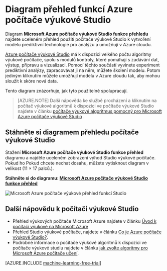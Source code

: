 <properties
    pageTitle="Diagram přehled funkcí počítače výukové Studio | Microsoft Azure"
    description="Tisknutelné diagramu výhod Azure počítače výukové Studio, které demonstrují použití Studio se dají prediktivní analýzy Experimentujte a umožňují v Azure cloudu."
    keywords="počítač výukové studio, diagramem přehledu, stáhnout"
    services="machine-learning"
    documentationCenter=""
    authors="hning86"
    manager="jhubbard"
    editor="cgronlun"/>

<tags
    ms.service="machine-learning"
    ms.workload="data-services"
    ms.tgt_pltfrm="na"
    ms.devlang="na"
    ms.topic="get-started-article"
    ms.date="09/21/2016"
    ms.author="haining;garye" />


# <a name="overview-diagram-of-azure-machine-learning-studio-capabilities"></a>Diagram přehled funkcí Azure počítače výukové Studio

Diagram **Microsoft Azure počítače výukové Studio funkce přehledu** najdete uceleném přehled použití počítače výukové Studio k vytvoření modelu prediktivní technologie pro analýzu a umožňují v Azure cloudu.

[Azure počítače výukové Studio](https://studio.azureml.net/) má k dispozici velkého počtu algoritmy výukové počítače, spolu s modulů kontroly, které pomáhají s zadávání dat, výstup, přípravu a vizualizaci. Pomocí těchto součástí vyvinete experiment prediktivní analýzy, zapracovávat ji na něm, můžete školení modelu.
Potom jediným kliknutím můžete umožňují modelu v Azure cloudu tak, aby mohou sloužit k skóre nová data.

Tento diagram znázorňuje, jak tyto použitelné spolupracují.

> [AZURE.NOTE] Další nápověda ke službě procházení a kliknutím na počítač výukové algoritmů k dispozici ve počítače výukové Studio najdete v článku [počítače výukové algoritmus pomocný pro Microsoft Azure počítače výukové Studio](machine-learning-algorithm-cheat-sheet.md) .

## <a name="download-the-machine-learning-studio-overview-diagram"></a>Stáhněte si diagramem přehledu počítače výukové Studio

Stažení **Microsoft Azure počítače výukové Studio funkce přehled** diagramu a najděte uceleném zobrazení výhod Studio výukové počítače. Pokud ho Pokud chcete nechat dosahu, můžete vytisknout diagram v velikost (11 × 17 palců.).

**Stáhněte si do diagramu: [Microsoft Azure počítače výukové Studio funkce přehled](http://download.microsoft.com/download/C/4/6/C4606116-522F-428A-BE04-B6D3213E9E52/ml_studio_overview_v1.1.pdf)**

![Microsoft Azure počítače výukové přehled funkcí Studio][studio-overview]

[studio-overview]: ./media/machine-learning-studio-overview-diagram/ml_studio_overview_v1.1.png


## <a name="more-help-with-machine-learning-studio"></a>Další nápovědu k počítači výukové Studio

* Přehled výukových počítače Microsoft Azure najdete v článku [Úvod k počítači výukové na Microsoft Azure](machine-learning-what-is-machine-learning.md)
* Přehled Studio výukové počítače, najdete v článku [Co je Azure počítače výukové Studio?](machine-learning-what-is-ml-studio.md).
* Podrobné informace o počítače výukové algoritmů k dispozici ve počítače výukové studiu najdete v článku [jak zvolte algoritmy pro Microsoft Azure počítače učení](machine-learning-algorithm-choice.md).

[AZURE.INCLUDE [machine-learning-free-trial](../../includes/machine-learning-free-trial.md)]
